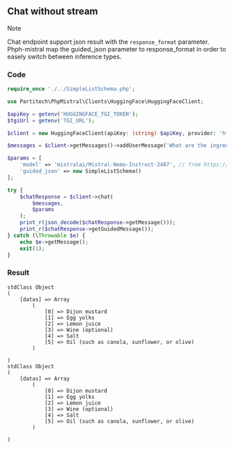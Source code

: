 ## Chat without stream

> [!NOTE]
> Chat endpoint support json result with the `response_format` parameter. Phph-mistral map the guided_json parameter to response_format
> in order to easely switch between inference types.

### Code
```php
require_once './../SimpleListSchema.php';

use Partitech\PhpMistral\Clients\HuggingFace\HuggingFaceClient;

$apiKey = getenv('HUGGINGFACE_TGI_TOKEN');
$tgiUrl = getenv('TGI_URL');

$client = new HuggingFaceClient(apiKey: (string) $apiKey, provider: 'hf-inference', useCache: true, waitForModel: true);

$messages = $client->getMessages()->addUserMessage('What are the ingredients that make up dijon mayonnaise?');

$params = [
    'model' => 'mistralai/Mistral-Nemo-Instruct-2407', // from https://huggingface.co/models?inference=warm&sort=trending&search=mistral
    'guided_json' => new SimpleListSchema()
];

try {
    $chatResponse = $client->chat(
        $messages,
        $params
    );
    print_r(json_decode($chatResponse->getMessage()));
    print_r($chatResponse->getGuidedMessage());
} catch (\Throwable $e) {
    echo $e->getMessage();
    exit(1);
}
```

### Result

```text
stdClass Object
(
    [datas] => Array
        (
            [0] => Dijon mustard
            [1] => Egg yolks
            [2] => Lemon juice
            [3] => Wine (optional)
            [4] => Salt
            [5] => Oil (such as canola, sunflower, or olive)
        )

)
stdClass Object
(
    [datas] => Array
        (
            [0] => Dijon mustard
            [1] => Egg yolks
            [2] => Lemon juice
            [3] => Wine (optional)
            [4] => Salt
            [5] => Oil (such as canola, sunflower, or olive)
        )

)
```
